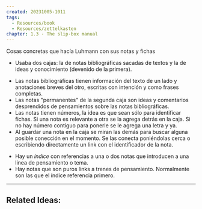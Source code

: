 ```yaml
---
created: 20231005-1011
tags:
  - Resources/book
  - Resources/zettelkasten
chapter: 1.3 - The slip-box manual
---
```

Cosas concretas que hacía Luhmann con sus notas y fichas

* Usaba dos cajas: la de notas bibliográficas sacadas de textos y la de ideas y conocimiento (devenido de la primera).
- Las notas bibliográficas tienen información del texto de un lado y anotaciones breves del otro, escritas con intención y como frases completas.
- Las notas "permanentes" de la segunda caja son ideas y comentarios desprendidos de pensamientos sobre las notas bibliográficas.
- Las notas tienen números, la idea es que sean sólo para identificar fichas. Si una nota es relevante a otra se la agrega detrás en la caja. Si no hay número contíguo para ponerle se le agrega una letra y ya.
- Al guardar una nota en la caja se miran las demás para buscar alguna posible conección en el momento. Se las conecta poniéndolas cerca o escribiendo directamente un link con el identificador de la nota.
* Hay un *índice* con referencias a una o dos notas que introducen a una linea de pensamiento o tema.
* Hay notas que son puros links a trenes de pensamiento. Normalmente son las que el índice referencia primero.

---
## Related Ideas:
